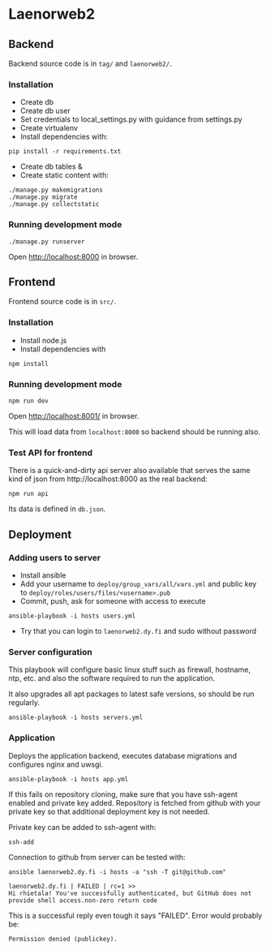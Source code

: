 # Laenorweb2

## Backend

Backend source code is in `tag/` and `laenorweb2/`.

### Installation

* Create db
* Create db user
* Set credentials to local_settings.py with guidance from settings.py
* Create virtualenv
* Install dependencies with:

```
pip install -r requirements.txt
```

* Create db tables &
* Create static content with:

```
./manage.py makemigrations
./manage.py migrate
./manage.py collectstatic
```

### Running development mode

```
./manage.py runserver
```

Open [http://localhost:8000](http://localhost:8000) in browser.


## Frontend

Frontend source code is in `src/`.

### Installation

* Install node.js
* Install dependencies with

```
npm install
```

### Running development mode

```
npm run dev
```

Open [http://localhost:8001/](http://localhost:8001/) in browser.

This will load data from `localhost:8000` so backend should be running also.

### Test API for frontend

There is a quick-and-dirty api server also available that serves the same kind of
json from http://localhost:8000 as the real backend:

```
npm run api
```

Its data is defined in `db.json`.


## Deployment

### Adding users to server

* Install ansible
* Add your username to `deploy/group_vars/all/vars.yml` and public key to
  `deploy/roles/users/files/<username>.pub`
* Commit, push, ask for someone with access to execute

```
ansible-playbook -i hosts users.yml
```

* Try that you can login to `laenorweb2.dy.fi` and sudo without password

### Server configuration

This playbook will configure basic linux stuff such as firewall, hostname,
ntp, etc. and also the software required to run the application.

It also upgrades all apt packages to latest safe versions, so should be
run regularly.

```
ansible-playbook -i hosts servers.yml
```

### Application

Deploys the application backend, executes database migrations and configures nginx and uwsgi.

```
ansible-playbook -i hosts app.yml
```

If this fails on repository cloning, make sure that you have ssh-agent enabled and
private key added. Repository is fetched from github with your private key so that
additional deployment key is not needed.

Private key can be added to ssh-agent with:

```
ssh-add
```

Connection to github from server can be tested with:

```
ansible laenorweb2.dy.fi -i hosts -a "ssh -T git@github.com"

laenorweb2.dy.fi | FAILED | rc=1 >>
Hi rhietala! You've successfully authenticated, but GitHub does not provide shell access.non-zero return code
```

This is a successful reply even tough it says "FAILED". Error would probably be:

```
Permission denied (publickey).
```


